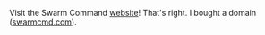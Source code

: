 Visit the Swarm Command [website](https://swarmcmd.com/)! That's right. I bought a domain ([swarmcmd.com](https://swarmcmd.com/)).
